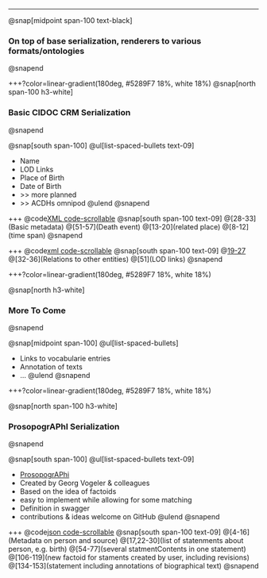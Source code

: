 ---
@snap[midpoint span-100 text-black]
### On top of base serialization, renderers to various formats/ontologies
@snapend

+++?color=linear-gradient(180deg, #5289F7 18%, white 18%)
@snap[north span-100 h3-white]
### Basic CIDOC CRM Serialization
@snapend

@snap[south span-100]
@ul[list-spaced-bullets text-09]
- Name
- LOD Links
- Place of Birth
- Date of Birth
- \>\> more planned
- \>\> ACDHs omnipod
@ulend
@snapend

+++
@code[XML code-scrollable](data/cidoc_serialization_v2.xml)
@snap[south span-100 text-09]
@[28-33](Basic metadata)
@[51-57](Death event)
@[13-20](related place)
@[8-12](time span)
@snapend

+++
@code[xml code-scrollable](data/tei_serialization.xml)
@snap[south span-100 text-09]
@[19-27](Metadata)
@[32-36](Relations to other entities)
@[51](LOD links)
@snapend

+++?color=linear-gradient(180deg, #5289F7 18%, white 18%)

@snap[north h3-white]
### More To Come
@snapend

@snap[midpoint span-100]
@ul[list-spaced-bullets]
- Links to vocabularie entries
- Annotation of texts
- ...
@ulend
@snapend

+++?color=linear-gradient(180deg, #5289F7 18%, white 18%)

@snap[north span-100 h3-white]
### ProsopogrAPhI Serialization
@snapend

@snap[south span-100]
@ul[list-spaced-bullets text-09]
- [ProsopogrAPhi](https://github.com/GVogeler/prosopogrAPhI)
- Created by Georg Vogeler & colleagues
- Based on the idea of factoids
- easy to implement while allowing for some matching
- Definition in swagger
- contributions & ideas welcome on GitHub
@ulend
@snapend

+++
@code[json code-scrollable](data/prosop_serialization.json)
@snap[south span-100 text-09]
@[4-16](Metadata on person and source)
@[17,22-30](list of statenments about person, e.g. birth)
@[54-77](several statmentContents in one statement)
@[106-119](new factoid for staments created by user, including revisions)
@[134-153](statement including annotations of biographical text)
@snapend
